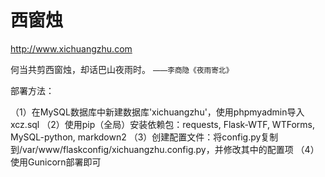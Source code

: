 西窗烛
===

http://www.xichuangzhu.com

何当共剪西窗烛，却话巴山夜雨时。
<small>——李商隐《夜雨寄北》</small>

部署方法：

（1）在MySQL数据库中新建数据库'xichuangzhu'，使用phpmyadmin导入xcz.sql
（2）使用pip（全局）安装依赖包：requests, Flask-WTF, WTForms, MySQL-python, markdown2 
（3）创建配置文件：将config.py复制到/var/www/flaskconfig/xichuangzhu.config.py，并修改其中的配置项
（4）使用Gunicorn部署即可
